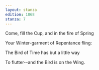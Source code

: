 ```yaml
---
layout: stanza
edition: 1868
stanza: 7
---
```


Come, fill the Cup, and in the fire of Spring

Your Winter-garment of Repentance fling:

The Bird of Time has but a little way

To flutter--and the Bird is on the Wing.